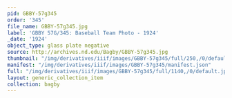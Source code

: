 ```yaml
---
pid: GBBY-57g345
order: '345'
file_name: GBBY-57g345.jpg
label: 'GBBY 57G/345: Baseball Team Photo - 1924'
_date: '1924'
object_type: glass plate negative
source: http://archives.nd.edu/Bagby/GBBY-57g345.jpg
thumbnail: "/img/derivatives/iiif/images/GBBY-57g345/full/250,/0/default.jpg"
manifest: "/img/derivatives/iiif/images/GBBY-57g345/manifest.json"
full: "/img/derivatives/iiif/images/GBBY-57g345/full/1140,/0/default.jpg"
layout: generic_collection_item
collection: bagby
---
```

